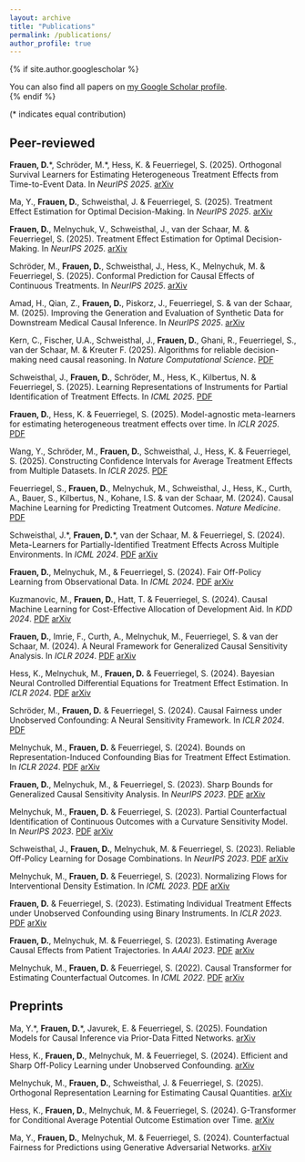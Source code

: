 ```yaml
---
layout: archive
title: "Publications"
permalink: /publications/
author_profile: true
---
```


{% if site.author.googlescholar %}
  <div class="wordwrap">You can also find all papers on <a href="{{site.author.googlescholar}}">my Google Scholar profile</a>.</div>
{% endif %}

 (\* indicates equal contribution)


## Peer-reviewed

**Frauen, D.**\*, Schröder, M.\*, Hess, K. & Feuerriegel, S. (2025). Orthogonal Survival Learners for Estimating Heterogeneous Treatment Effects from Time-to-Event Data. In _NeurIPS 2025_. [arXiv](https://arxiv.org/abs/2505.13072)

Ma, Y., **Frauen, D.**, Schweisthal, J. & Feuerriegel, S. (2025). Treatment Effect Estimation for Optimal Decision-Making. In _NeurIPS 2025_. [arXiv](https://arxiv.org/abs/2507.02843)

**Frauen, D.**, Melnychuk, V., Schweisthal, J., van der Schaar, M. & Feuerriegel, S. (2025). Treatment Effect Estimation for Optimal Decision-Making. In _NeurIPS 2025_. [arXiv](https://arxiv.org/abs/2505.13092)

Schröder, M., **Frauen, D.**, Schweisthal, J., Hess, K.,  Melnychuk, M. & Feuerriegel, S. (2025). Conformal Prediction for Causal Effects of Continuous Treatments. In _NeurIPS 2025_. [arXiv](https://arxiv.org/abs/2407.03094)

Amad, H., Qian, Z., **Frauen, D.**, Piskorz, J., Feuerriegel, S. & van der Schaar, M. (2025). Improving the Generation and Evaluation of Synthetic Data for Downstream Medical Causal Inference. In _NeurIPS 2025_. [arXiv]()

Kern, C., Fischer, U.A., Schweisthal, J., **Frauen, D.**, Ghani, R., Feuerriegel, S., van der Schaar, M. & Kreuter F. (2025). Algorithms for reliable decision-making need causal reasoning. In _Nature Computational Science_. [PDF](https://www.nature.com/articles/s43588-025-00814-9)

Schweisthal, J., **Frauen, D.**, Schröder, M., Hess, K., Kilbertus, N. & Feuerriegel, S. (2025). Learning Representations of Instruments for Partial Identification of Treatment Effects. In _ICML 2025_. [PDF](https://openreview.net/pdf?id=wVD6pQZa91)

**Frauen, D.**, Hess, K. & Feuerriegel, S. (2025). Model-agnostic meta-learners for estimating heterogeneous treatment effects over time. In _ICLR 2025_. [PDF](https://openreview.net/pdf?id=QGGNvKaoIU)

Wang, Y., Schröder, M., **Frauen, D.**, Schweisthal, J., Hess, K. & Feuerriegel, S. (2025). Constructing Confidence Intervals for Average Treatment Effects from Multiple Datasets. In _ICLR 2025_. [PDF](https://openreview.net/pdf?id=BHFs80Jf5V)

Feuerriegel, S., **Frauen, D.**,  Melnychuk, M., Schweisthal, J., Hess, K., Curth, A., Bauer, S., Kilbertus, N., Kohane, I.S. & van der Schaar, M. (2024). Causal Machine Learning for Predicting Treatment Outcomes. _Nature Medicine_. [PDF](https://www.nature.com/articles/s41591-024-02902-1)

Schweisthal, J.\*, **Frauen, D.**\*, van der Schaar, M. & Feuerriegel, S. (2024). Meta-Learners for Partially-Identified Treatment Effects Across Multiple
Environments. In _ICML 2024_. [PDF](https://openreview.net/pdf?id=s5PLISyNyP) [arXiv](https://arxiv.org/abs/2406.02464)

**Frauen, D.**, Melnychuk, M., & Feuerriegel, S. (2024). Fair Off-Policy Learning from Observational Data. In _ICML 2024_. [PDF](https://openreview.net/pdf?id=poEPRuNvM3) [arXiv](https://arxiv.org/abs/2303.08516)

Kuzmanovic, M., **Frauen, D.**,  Hatt, T. & Feuerriegel, S. (2024). Causal Machine Learning for Cost-Effective Allocation of Development Aid. In _KDD 2024_. [PDF](https://dl.acm.org/doi/abs/10.1145/3637528.3671551) [arXiv](https://arxiv.org/abs/2401.16986)

**Frauen, D.**, Imrie, F., Curth, A., Melnychuk, M., Feuerriegel, S. & van der Schaar, M. (2024). A Neural Framework for Generalized Causal Sensitivity Analysis. In _ICLR 2024_. [PDF](https://openreview.net/pdf?id=ikX6D1oM1c) [arXiv](https://arxiv.org/abs/2311.16026)

Hess, K., Melnychuk, M., **Frauen, D.** & Feuerriegel, S. (2024). Bayesian Neural Controlled Differential Equations for Treatment Effect Estimation. In _ICLR 2024_. [PDF](https://openreview.net/pdf?id=uwO71a8wET) [arXiv](https://arxiv.org/abs/2310.17463)

Schröder, M., **Frauen, D.** & Feuerriegel, S. (2024). Causal Fairness under Unobserved Confounding: A Neural Sensitivity Framework. In _ICLR 2024_. [PDF](https://openreview.net/pdf?id=DqD59dQP37)

Melnychuk, M., **Frauen, D.** & Feuerriegel, S. (2024). Bounds on Representation-Induced Confounding Bias for Treatment Effect Estimation. In _ICLR 2024_. [PDF](https://openreview.net/pdf?id=d3xKPQVjSc) [arXiv](https://arxiv.org/abs/2311.11321)

**Frauen, D.**, Melnychuk, M., & Feuerriegel, S. (2023). Sharp Bounds for Generalized Causal Sensitivity Analysis. In _NeurIPS 2023_. [PDF](https://proceedings.neurips.cc/paper_files/paper/2023/file/7f8b8bc8ebac661c442c4dafd5d98c08-Paper-Conference.pdf) [arXiv](https://arxiv.org/abs/2305.16988)

Melnychuk, M., **Frauen, D.** & Feuerriegel, S. (2023). Partial Counterfactual Identification of Continuous Outcomes with a Curvature Sensitivity Model. In _NeurIPS 2023_. [PDF](https://proceedings.neurips.cc/paper_files/paper/2023/file/65cbe3e21ac62553111d9ecf7d60c18e-Paper-Conference.pdf) [arXiv](https://arxiv.org/abs/2306.01424)

Schweisthal, J., **Frauen, D.**, Melnychuk, M. & Feuerriegel, S. (2023). Reliable Off-Policy Learning for Dosage Combinations. In _NeurIPS 2023_. [PDF](https://proceedings.neurips.cc/paper_files/paper/2023/file/d69103d7895f4e2083f24b664003d386-Paper-Conference.pdf) [arXiv](https://arxiv.org/abs/2305.19742)

Melnychuk, M., **Frauen, D.** & Feuerriegel, S. (2023). Normalizing Flows for Interventional Density Estimation. In _ICML 2023_. [PDF](https://proceedings.mlr.press/v202/melnychuk23a/melnychuk23a.pdf) [arXiv](https://arxiv.org/abs/2209.06203)

**Frauen, D.** & Feuerriegel, S. (2023). Estimating Individual Treatment Effects under Unobserved Confounding using Binary Instruments. In _ICLR 2023_. [PDF](https://openreview.net/pdf?id=ULsuEVQbV-9) [arXiv](https://arxiv.org/abs/2208.08544)

**Frauen, D.**, Melnychuk, M. & Feuerriegel, S. (2023). Estimating Average Causal Effects from Patient Trajectories. In _AAAI 2023_. [PDF](https://ojs.aaai.org/index.php/AAAI/article/view/25921) [arXiv](https://arxiv.org/abs/2203.01228)

Melnychuk, M., **Frauen, D.** & Feuerriegel, S. (2022). Causal Transformer for Estimating Counterfactual Outcomes. In _ICML 2022_. [PDF](https://proceedings.mlr.press/v162/melnychuk22a/melnychuk22a.pdf) [arXiv](https://arxiv.org/abs/2204.07258)


## Preprints

Ma, Y.\*, **Frauen, D.**\*, Javurek, E. & Feuerriegel, S. (2025). Foundation Models for Causal Inference via Prior-Data Fitted Networks. [arXiv](https://arxiv.org/abs/2506.10914)

Hess, K., **Frauen, D.**, Melnychuk, M. & Feuerriegel, S. (2024). Efficient and Sharp Off-Policy Learning under Unobserved Confounding. [arXiv](https://arxiv.org/abs/2502.13022)

Melnychuk, M., **Frauen, D.**, Schweisthal, J. & Feuerriegel, S. (2025). Orthogonal Representation Learning for Estimating Causal Quantities. [arXiv](https://arxiv.org/abs/2502.04274)

Hess, K., **Frauen, D.**, Melnychuk, M. & Feuerriegel, S. (2024). G-Transformer for Conditional Average Potential Outcome Estimation over Time. [arXiv](https://arxiv.org/abs/2405.21012)

Ma, Y., **Frauen, D.**, Melnychuk, M. & Feuerriegel, S. (2024). Counterfactual Fairness for Predictions using Generative Adversarial Networks. [arXiv](https://arxiv.org/abs/2310.17687)


